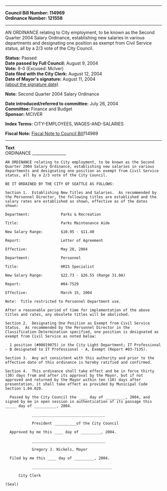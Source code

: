 * * * * *  
  
**Council Bill Number: [](#h0)[](#h2)114969**   
**Ordinance Number: 121558**  
  
* * * * *  
  
AN ORDINANCE relating to City employment, to be known as the Second Quarter 2004 Salary Ordinance, establishing new salaries in various departments and designating one position as exempt from Civil Service status, all by a 2/3 vote of the City Council.  
  
**Status:** Passed   
**Date passed by Full Council:** August 9, 2004   
**Vote:** 8-0 (Excused: McIver)   
**Date filed with the City Clerk:** August 12, 2004   
**Date of Mayor's signature:** August 11, 2004   
[(about the signature date)](/~public/approvaldate.htm)   
  
**Note:** Second Quarter 2004 Salary Ordinance  
  
  
**Date introduced/referred to committee:** July 26, 2004   
**Committee:** Finance and Budget   
**Sponsor:** MCIVER   
  
**Index Terms:** CITY-EMPLOYEES, WAGES-AND-SALARIES  
  
**Fiscal Note:** [Fiscal Note to Council Bill](http://clerk.seattle.gov/~public/fnote/114969.htm)[](#h1)[](#h3)114969  
  
* * * * *  
  
**Text**  
    ORDINANCE _________________  
  
    AN ORDINANCE relating to City employment, to be known as the Second  
    Quarter 2004 Salary Ordinance, establishing new salaries in various  
    departments and designating one position as exempt from Civil Service  
    status, all by a 2/3 vote of the City Council.  
  
    BE IT ORDAINED BY THE CITY OF SEATTLE AS FOLLOWS:  
  
    Section 1.  Establishing New Titles and Salaries.  As recommended by  
    the Personnel Director, the following titles are established and the  
    salary rates are established as shown, effective as of the dates  
    shown:  
  
    Department:              Parks & Recreation  
  
    Title:                   Parks Maintenance Aide  
  
    New Salary Range:        $10.95 - $11.40  
  
    Report:                  Letter of Agreement  
  
    Effective:               May 28, 2004  
  
    Department:              Personnel  
  
    Title:                   HRIS Specialist  
  
    New Salary Range:        $22.73 - $26.55 (Range 31.0A)  
  
    Report:                  #04-7529  
  
    Effective:               March 15, 2004  
  
    Note:  Title restricted to Personnel Department use.  
  
    After a reasonable period of time for implementation of the above  
    titles and rates, any obsolete titles will be abolished.  
  
    Section 2.  Designating One Position as Exempt from Civil Service  
    Status.  As recommended by the Personnel Director in the  
    Classification Determination specified, one position is designated as  
    exempt from Civil Service as noted below:  
  
      1 position (#00019075) in the City Light Department; IT Professional  
    - B designated to IT Professional - A, Exempt (Report #03-7135).  
  
    Section 3.  Any act consistent with this authority and prior to the  
    effective date of this ordinance is hereby ratified and confirmed.  
  
    Section 4.  This ordinance shall take effect and be in force thirty  
    (30) days from and after its approval by the Mayor, but if not  
    approved and returned by the Mayor within ten (10) days after  
    presentation, it shall take effect as provided by Municipal Code  
    Section 1.04.020.  
  
      Passed by the City Council the ____ day of _________, 2004, and  
    signed by me in open session in authentication of its passage this  
    _____ day of __________, 2004.  
  
                _________________________________  
  
                President __________of the City Council  
  
      Approved by me this ____ day of _________, 2004.  
  
                _________________________________  
  
                Gregory J. Nickels, Mayor  
  
      Filed by me this ____ day of _________, 2004.  
  
                ____________________________________  
  
          City Clerk  
  
    (Seal)  

